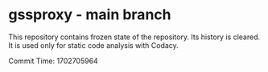 # gssproxy - main branch

This repository contains frozen state of the repository.
Its history is cleared. It is used only for static code
analysis with Codacy.

Commit Time: 1702705964